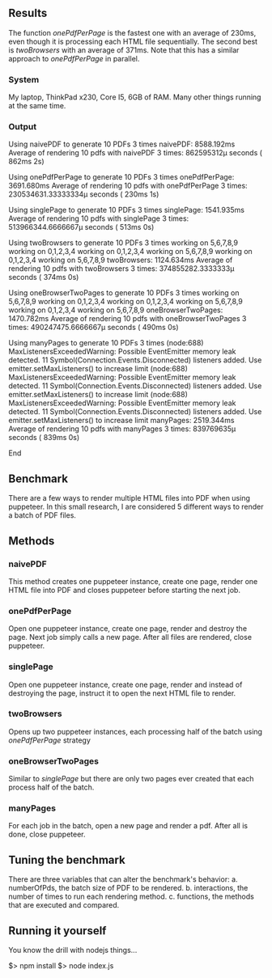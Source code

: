 ## Results
The function _onePdfPerPage_ is the fastest one with an average of 230ms, even though it is processing each HTML file sequentially.
The second best is _twoBrowsers_ with an average of 371ms. Note that this has a similar approach to _onePdfPerPage_ in parallel.

### System
My laptop, ThinkPad x230, Core I5, 6GB of RAM. 
Many other things running at the same time.
	
### Output
  Using naivePDF to generate 10 PDFs 3 times
  naivePDF: 8588.192ms
  Average of rendering 10 pdfs with naivePDF 3 times: 862595312μ seconds ( 862ms 2s)

  Using onePdfPerPage to generate 10 PDFs 3 times
  onePdfPerPage: 3691.680ms
  Average of rendering 10 pdfs with onePdfPerPage 3 times: 230534631.33333334μ seconds ( 230ms 1s)
  
  Using singlePage to generate 10 PDFs 3 times
  singlePage: 1541.935ms
  Average of rendering 10 pdfs with singlePage 3 times: 513966344.6666667μ seconds ( 513ms 0s)
  
  Using twoBrowsers to generate 10 PDFs 3 times
  working on 5,6,7,8,9
  working on 0,1,2,3,4
  working on 0,1,2,3,4
  working on 5,6,7,8,9
  working on 0,1,2,3,4
  working on 5,6,7,8,9
  twoBrowsers: 1124.634ms
  Average of rendering 10 pdfs with twoBrowsers 3 times: 374855282.3333333μ seconds ( 374ms 0s)
  
  Using oneBrowserTwoPages to generate 10 PDFs 3 times
  working on 5,6,7,8,9
  working on 0,1,2,3,4
  working on 0,1,2,3,4
  working on 5,6,7,8,9
  working on 0,1,2,3,4
  working on 5,6,7,8,9
  oneBrowserTwoPages: 1470.782ms
  Average of rendering 10 pdfs with oneBrowserTwoPages 3 times: 490247475.6666667μ seconds ( 490ms 0s)
  
  Using manyPages to generate 10 PDFs 3 times
  (node:688) MaxListenersExceededWarning: Possible EventEmitter memory leak detected. 11 Symbol(Connection.Events.Disconnected) listeners added. Use emitter.setMaxListeners() to increase limit
  (node:688) MaxListenersExceededWarning: Possible EventEmitter memory leak detected. 11 Symbol(Connection.Events.Disconnected) listeners added. Use emitter.setMaxListeners() to increase limit
  (node:688) MaxListenersExceededWarning: Possible EventEmitter memory leak detected. 11 Symbol(Connection.Events.Disconnected) listeners added. Use emitter.setMaxListeners() to increase limit
  manyPages: 2519.344ms
  Average of rendering 10 pdfs with manyPages 3 times: 839769635μ seconds ( 839ms 0s)

  End
  
## Benchmark 
There are a few ways to render multiple HTML files into PDF when using puppeteer. In this small research, I are considered 5 different ways to render a batch of PDF files.

## Methods
### naivePDF
This method creates one puppeteer instance, create one page, render one HTML file into PDF and closes puppeteer before starting the next job.

### onePdfPerPage
Open one puppeteer instance, create one page, render and destroy the page. Next job simply calls a new page.
	After all files are rendered, close puppeteer.
	
### singlePage
Open one puppeteer instance, create one page, render and instead of destroying the page, instruct it to open the next HTML file to render.
	
### twoBrowsers
Opens up two puppeteer instances, each processing half of the batch using _onePdfPerPage_ strategy

### oneBrowserTwoPages
Similar to _singlePage_ but there are only two pages ever created that each process half of the batch.
	
### manyPages
For each job in the batch, open a new page and render a pdf. After all is done, close puppeteer.

## Tuning the benchmark
There are three variables that can alter the benchmark's behavior:
	a. numberOfPds, the batch size of PDF to be rendered.
	b. interactions, the number of times to run each rendering method.
	c. functions, the methods that are executed and compared.

## Running it yourself

You know the drill with nodejs things...

  $> npm install
  $> node index.js
